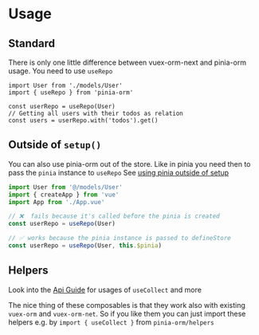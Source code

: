 # Usage

## Standard

There is only one little difference between vuex-orm-next and pinia-orm usage. You need to use ``useRepo``

  ```js{}
  import User from './models/User'
  import { useRepo } from 'pinia-orm'

  const userRepo = useRepo(User)
  // Getting all users with their todos as relation
  const users = userRepo.with('todos').get()
  ```
## Outside of `setup()`

You can also use pinia-orm out of the store. Like in pinia you need then to pass the `pinia` instance to `useRepo`
See [using pinia outside of setup](https://pinia.vuejs.org/ssr/#using-the-store-outside-of-setup)

```js
import User from '@/models/User'
import { createApp } from 'vue'
import App from './App.vue'

// ❌  fails because it's called before the pinia is created
const userRepo = useRepo(User)

// ✅ works because the pinia instance is passed to defineStore
const userRepo = useRepo(User, this.$pinia)
```

## Helpers

Look into the [Api Guide](../../api/composables/helpers/use-collect) for usages of `useCollect` and more

The nice thing of these composables is that they work also with existing `vuex-orm` and `vuex-orm-net`. So if you like them
you can just import these helpers e.g. by `import { useCollect }` from `pinia-orm/helpers`
